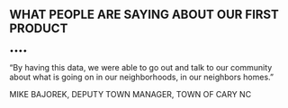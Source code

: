 ## WHAT PEOPLE ARE SAYING ABOUT OUR FIRST PRODUCT



••••

“By having this data, we were able to go out and talk to our community about what is going on in our neighborhoods, in our neighbors homes.”

MIKE BAJOREK, DEPUTY TOWN MANAGER, TOWN OF CARY NC
